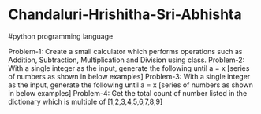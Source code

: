 # Chandaluri-Hrishitha-Sri-Abhishta
#python programming language

Problem-1: Create a small calculator which performs operations such as Addition, Subtraction, Multiplication and Division using class.
Problem-2: With a single integer as the input, generate the following until a = x [series of numbers as shown in below examples]
Problem-3: With a single integer as the input, generate the following until a = x [series of numbers as shown in below examples]
Problem-4: Get the total count of number listed in the dictionary which is multiple of [1,2,3,4,5,6,7,8,9]
